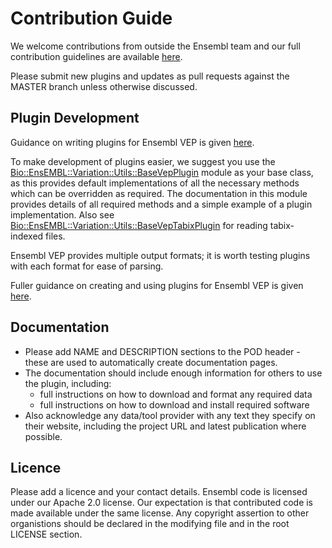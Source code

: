 # Contribution Guide

We welcome contributions from outside the Ensembl team and our full contribution guidelines are available [here](https://github.com/Ensembl/ensembl/blob/master/CONTRIBUTING.md).

Please submit new plugins and updates as pull requests against the MASTER branch unless otherwise discussed.

## Plugin Development

Guidance on writing plugins for Ensembl VEP is given [here](https://www.ensembl.org/info/docs/tools/vep/script/vep_plugins.html).

To make development of plugins easier, we suggest you use the [Bio::EnsEMBL::Variation::Utils::BaseVepPlugin](https://github.com/Ensembl/ensembl-variation/blob/master/modules/Bio/EnsEMBL/Variation/Utils/BaseVepPlugin.pm) module as your base class, as this provides default implementations of all the necessary methods which can be overridden as required.
The documentation in this module provides details of all required methods and a simple example of a plugin implementation. 
Also see [Bio::EnsEMBL::Variation::Utils::BaseVepTabixPlugin](https://github.com/Ensembl/ensembl-variation/blob/master/modules/Bio/EnsEMBL/Variation/Utils/BaseVepTabixPlugin.pm) for reading tabix-indexed files.

Ensembl VEP provides multiple output formats; it is worth testing plugins with each format for ease of parsing.

Fuller guidance on creating and using plugins for Ensembl VEP is given [here](https://www.ensembl.org/info/docs/tools/vep/script/vep_plugins.html).

## Documentation

* Please add NAME and DESCRIPTION sections to the POD header - these are used to automatically create documentation pages.
* The documentation should include enough information for others to use the plugin, including:
  * full instructions on how to download and format any required data
  * full instructions on how to download and install required software
* Also acknowledge any data/tool provider with any text they specify on their website, including the project URL and latest publication where possible. 

## Licence
Please add a licence and your contact details. Ensembl code is licensed under our Apache 2.0 license. Our expectation is that contributed code is made available under the same license. Any copyright assertion to other organistions should be declared in the modifying file and in the root LICENSE section.


